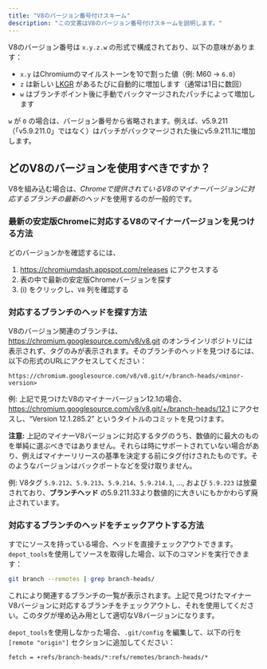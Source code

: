 ```yaml
---
title: "V8のバージョン番号付けスキーム"
description: "この文書はV8のバージョン番号付けスキームを説明します。"
---
```

V8のバージョン番号は `x.y.z.w` の形式で構成されており、以下の意味があります：

- `x.y` はChromiumのマイルストーンを10で割った値（例: M60 → `6.0`）
- `z` は新しい [LKGR](https://www.chromium.org/chromium-os/developer-library/glossary/#acronyms) があるたびに自動的に増加します（通常は1日に数回）
- `w` はブランチポイント後に手動でバックマージされたパッチによって増加します

`w` が `0` の場合は、バージョン番号から省略されます。例えば、v5.9.211（「v5.9.211.0」ではなく）はパッチがバックマージされた後にv5.9.211.1に増加します。

## どのV8のバージョンを使用すべきですか？

V8を組み込む場合は、*Chromeで提供されているV8のマイナーバージョンに対応するブランチの最新のヘッド*を使用するのが一般的です。

### 最新の安定版Chromeに対応するV8のマイナーバージョンを見つける方法

どのバージョンかを確認するには、

1. https://chromiumdash.appspot.com/releases にアクセスする
2. 表の中で最新の安定版Chromeバージョンを探す
3. (i) をクリックし、`V8` 列を確認する


### 対応するブランチのヘッドを探す方法

V8のバージョン関連のブランチは、https://chromium.googlesource.com/v8/v8.git のオンラインリポジトリには表示されず、タグのみが表示されます。そのブランチのヘッドを見つけるには、以下の形式のURLにアクセスしてください：

```
https://chromium.googlesource.com/v8/v8.git/+/branch-heads/<minor-version>
```

例: 上記で見つけたV8のマイナーバージョン12.1の場合、https://chromium.googlesource.com/v8/v8.git/+/branch-heads/12.1 にアクセスし、“Version 12.1.285.2” というタイトルのコミットを見つけます。

**注意:** 上記のマイナーV8バージョンに対応するタグのうち、数値的に最大のものを単純に選ぶべきではありません。それらは時にサポートされていない場合があり、例えばマイナーリリースの基準を決定する前にタグ付けされたものです。そのようなバージョンはバックポートなどを受け取りません。

例: V8タグ `5.9.212`、`5.9.213`、`5.9.214`、`5.9.214.1`, …, および `5.9.223` は放棄されており、**ブランチヘッド** の5.9.211.33より数値的に大きいにもかかわらず廃止されています。

### 対応するブランチのヘッドをチェックアウトする方法

すでにソースを持っている場合、ヘッドを直接チェックアウトできます。`depot_tools`を使用してソースを取得した場合、以下のコマンドを実行できます：

```bash
git branch --remotes | grep branch-heads/
```

これにより関連するブランチの一覧が表示されます。上記で見つけたマイナーV8バージョンに対応するブランチをチェックアウトし、それを使用してください。このタグが埋め込み用として適切なV8バージョンになります。

`depot_tools`を使用しなかった場合、`.git/config` を編集して、以下の行を `[remote "origin"]` セクションに追加してください：

```
fetch = +refs/branch-heads/*:refs/remotes/branch-heads/*
```
